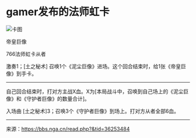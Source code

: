 # gamer发布的法师虹卡

![卡图](https://raw.githubusercontent.com/cyrxyz/SZB-DLC/main/img/法师虹卡.jpeg)

帝皇巨像

766法师虹卡从者

激奏1；[土之秘术] 召唤1个《泥尘巨像》进场。这个回合结束时，给1张《帝皇巨像》到手卡。

---

自己回合结束时，打对方主战X血。X为[本局战斗中，召唤到自己场上的《泥尘巨像》和《守护者巨像》的数量合计]。

入场曲 [土之秘术]3；召唤3个《守护者巨像》到场上。打对方从者全部6血。

---

来源：https://bbs.nga.cn/read.php?&tid=36253484
